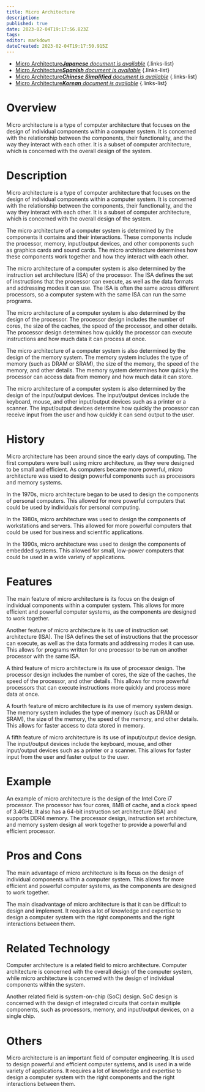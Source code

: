 ```yaml
---
title: Micro Architecture
description: 
published: true
date: 2023-02-04T19:17:56.823Z
tags: 
editor: markdown
dateCreated: 2023-02-04T19:17:50.915Z
---
```


- [Micro Architecture***Japanese** document is available*](/ja/Knowledge-base/Dictionary/micro-architecture)
{.links-list}
- [Micro Architecture***Spanish** document is available*](/es/Knowledge-base/Dictionary/micro-architecture)
{.links-list}
- [Micro Architecture***Chinese Simplified** document is available*](/zh/Knowledge-base/Dictionary/micro-architecture)
{.links-list}
- [Micro Architecture***Korean** document is available*](/ko/Knowledge-base/Dictionary/micro-architecture)
{.links-list}


# Overview

Micro architecture is a type of computer architecture that focuses on the design of individual components within a computer system. It is concerned with the relationship between the components, their functionality, and the way they interact with each other. It is a subset of computer architecture, which is concerned with the overall design of the system.

# Description

Micro architecture is a type of computer architecture that focuses on the design of individual components within a computer system. It is concerned with the relationship between the components, their functionality, and the way they interact with each other. It is a subset of computer architecture, which is concerned with the overall design of the system.

The micro architecture of a computer system is determined by the components it contains and their interactions. These components include the processor, memory, input/output devices, and other components such as graphics cards and sound cards. The micro architecture determines how these components work together and how they interact with each other.

The micro architecture of a computer system is also determined by the instruction set architecture (ISA) of the processor. The ISA defines the set of instructions that the processor can execute, as well as the data formats and addressing modes it can use. The ISA is often the same across different processors, so a computer system with the same ISA can run the same programs.

The micro architecture of a computer system is also determined by the design of the processor. The processor design includes the number of cores, the size of the caches, the speed of the processor, and other details. The processor design determines how quickly the processor can execute instructions and how much data it can process at once.

The micro architecture of a computer system is also determined by the design of the memory system. The memory system includes the type of memory (such as DRAM or SRAM), the size of the memory, the speed of the memory, and other details. The memory system determines how quickly the processor can access data from memory and how much data it can store.

The micro architecture of a computer system is also determined by the design of the input/output devices. The input/output devices include the keyboard, mouse, and other input/output devices such as a printer or a scanner. The input/output devices determine how quickly the processor can receive input from the user and how quickly it can send output to the user.

# History

Micro architecture has been around since the early days of computing. The first computers were built using micro architecture, as they were designed to be small and efficient. As computers became more powerful, micro architecture was used to design powerful components such as processors and memory systems.

In the 1970s, micro architecture began to be used to design the components of personal computers. This allowed for more powerful computers that could be used by individuals for personal computing.

In the 1980s, micro architecture was used to design the components of workstations and servers. This allowed for more powerful computers that could be used for business and scientific applications.

In the 1990s, micro architecture was used to design the components of embedded systems. This allowed for small, low-power computers that could be used in a wide variety of applications.

# Features

The main feature of micro architecture is its focus on the design of individual components within a computer system. This allows for more efficient and powerful computer systems, as the components are designed to work together.

Another feature of micro architecture is its use of instruction set architecture (ISA). The ISA defines the set of instructions that the processor can execute, as well as the data formats and addressing modes it can use. This allows for programs written for one processor to be run on another processor with the same ISA.

A third feature of micro architecture is its use of processor design. The processor design includes the number of cores, the size of the caches, the speed of the processor, and other details. This allows for more powerful processors that can execute instructions more quickly and process more data at once.

A fourth feature of micro architecture is its use of memory system design. The memory system includes the type of memory (such as DRAM or SRAM), the size of the memory, the speed of the memory, and other details. This allows for faster access to data stored in memory.

A fifth feature of micro architecture is its use of input/output device design. The input/output devices include the keyboard, mouse, and other input/output devices such as a printer or a scanner. This allows for faster input from the user and faster output to the user.

# Example

An example of micro architecture is the design of the Intel Core i7 processor. The processor has four cores, 8MB of cache, and a clock speed of 3.4GHz. It also has a 64-bit instruction set architecture (ISA) and supports DDR4 memory. The processor design, instruction set architecture, and memory system design all work together to provide a powerful and efficient processor.

# Pros and Cons

The main advantage of micro architecture is its focus on the design of individual components within a computer system. This allows for more efficient and powerful computer systems, as the components are designed to work together.

The main disadvantage of micro architecture is that it can be difficult to design and implement. It requires a lot of knowledge and expertise to design a computer system with the right components and the right interactions between them.

# Related Technology

Computer architecture is a related field to micro architecture. Computer architecture is concerned with the overall design of the computer system, while micro architecture is concerned with the design of individual components within the system.

Another related field is system-on-chip (SoC) design. SoC design is concerned with the design of integrated circuits that contain multiple components, such as processors, memory, and input/output devices, on a single chip.

# Others

Micro architecture is an important field of computer engineering. It is used to design powerful and efficient computer systems, and is used in a wide variety of applications. It requires a lot of knowledge and expertise to design a computer system with the right components and the right interactions between them.